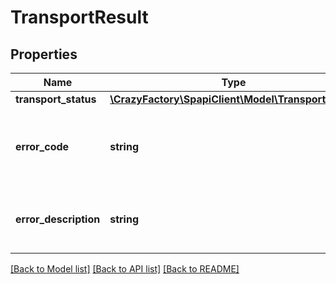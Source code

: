 # TransportResult

## Properties
Name | Type | Description | Notes
------------ | ------------- | ------------- | -------------
**transport_status** | [**\CrazyFactory\SpapiClient\Model\TransportStatus**](TransportStatus.md) |  | 
**error_code** | **string** | An error code that identifies the type of error that occured. | [optional] 
**error_description** | **string** | A message that describes the error condition. | [optional] 

[[Back to Model list]](../README.md#documentation-for-models) [[Back to API list]](../README.md#documentation-for-api-endpoints) [[Back to README]](../README.md)


